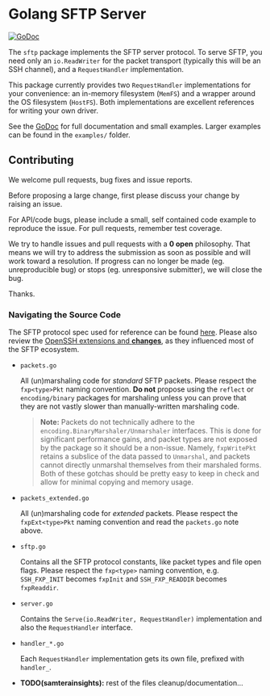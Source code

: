 # Golang SFTP Server

[![GoDoc](https://godoc.org/github.com/pkg/sftp?status.svg)](http://godoc.org/github.com/tera-insights/sftp)

The `sftp` package implements the SFTP server protocol. To serve SFTP, you need only an `io.ReadWriter` for the packet transport (typically this will be an SSH channel), and a `RequestHandler` implementation.

This package currently provides two `RequestHandler` implementations for your convenience: an in-memory filesystem (`MemFS`) and a wrapper around the OS filesystem (`HostFS`). Both implementations are excellent references for writing your own driver.

See the [GoDoc](http://godoc.org/github.com/tera-insights/sftp) for full documentation and small examples. Larger examples can be found in the `examples/` folder.

## Contributing

We welcome pull requests, bug fixes and issue reports.

Before proposing a large change, first please discuss your change by raising an issue.

For API/code bugs, please include a small, self contained code example to reproduce the issue. For pull requests, remember test coverage.

We try to handle issues and pull requests with a **0 open** philosophy. That means we will try to address the submission as soon as possible and will work toward a resolution. If progress can no longer be made (eg. unreproducible bug) or stops (eg. unresponsive submitter), we will close the bug.

Thanks.

### Navigating the Source Code

The SFTP protocol spec used for reference can be found [here](https://tools.ietf.org/pdf/draft-ietf-secsh-filexfer-02). Please also review the [OpenSSH extensions and **changes**](https://github.com/openssh/openssh-portable/blob/master/PROTOCOL#L344), as they influenced most of the SFTP ecosystem.

- `packets.go`

    All (un)marshaling code for *standard* SFTP packets. Please respect the `fxp<type>Pkt` naming convention. **Do not** propose using the `reflect` or `encoding/binary` packages for marshaling unless you can prove that they are not vastly slower than manually-written marshaling code.

    > **Note:** Packets do not technically adhere to the `encoding.BinaryMarshaler/Unmarshaler` interfaces. This is done for significant performance gains, and packet types are not exposed by the package so it should be a non-issue. Namely, `fxpWritePkt` retains a subslice of the data passed to `Unmarshal`, and packets cannot directly unmarshal themselves from their marshaled forms. Both of these gotchas should be pretty easy to keep in check and allow for minimal copying and memory usage.

- `packets_extended.go`

    All (un)marshaling code for *extended* packets. Please respect the `fxpExt<type>Pkt` naming convention and read the `packets.go` note above.

- `sftp.go`

    Contains all the SFTP protocol constants, like packet types and file open flags. Please respect the `fxp<type>` naming convention, e.g. `SSH_FXP_INIT` becomes `fxpInit` and `SSH_FXP_READDIR` becomes `fxpReaddir`.

- `server.go`

    Contains the `Serve(io.ReadWriter, RequestHandler)` implementation and also the `RequestHandler` interface.

- `handler_*.go`

    Each `RequestHandler` implementation gets its own file, prefixed with `handler_`.

- **TODO(samterainsights):** rest of the files cleanup/documentation...